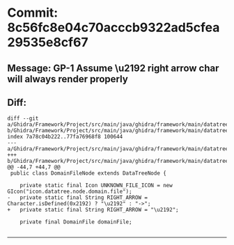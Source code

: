 # Commit: 8c56fc8e04c70acccb9322ad5cfea29535e8cf67
## Message: GP-1 Assume \u2192 right arrow char will always render properly
## Diff:
```
diff --git a/Ghidra/Framework/Project/src/main/java/ghidra/framework/main/datatree/DomainFileNode.java b/Ghidra/Framework/Project/src/main/java/ghidra/framework/main/datatree/DomainFileNode.java
index 7a78c04b222..77fa76968f8 100644
--- a/Ghidra/Framework/Project/src/main/java/ghidra/framework/main/datatree/DomainFileNode.java
+++ b/Ghidra/Framework/Project/src/main/java/ghidra/framework/main/datatree/DomainFileNode.java
@@ -44,7 +44,7 @@
 public class DomainFileNode extends DataTreeNode {
 
 	private static final Icon UNKNOWN_FILE_ICON = new GIcon("icon.datatree.node.domain.file");
-	private static final String RIGHT_ARROW = Character.isDefined(0x2192) ? "\u2192" : "->";
+	private static final String RIGHT_ARROW = "\u2192";
 
 	private final DomainFile domainFile;
 
```
-----------------------------------
